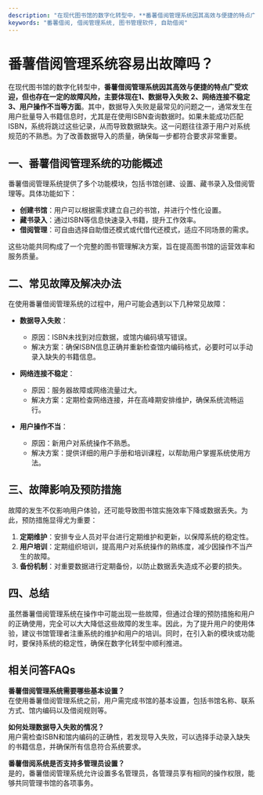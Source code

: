 ```yaml
---
description: "在现代图书馆的数字化转型中，**番薯借阅管理系统因其高效与便捷的特点广受欢迎，但也存在一定的故障风险，主要体现在1、数据导入失败 2、网络连接不稳定 3、用户操作不当等方面**。其中，数据导入失败是最常见的问题之一，通常发生在用户批量导入书籍信息时，尤其是在使用ISBN查询数据时。如果未能成功匹配ISBN，系统将跳过这些记录，从而导致数据缺失。这一问题往往源于用户对系统规范的不熟悉。为了改善数据导入的质量，确保每一步都符合要求非常重要。"
keywords: "番薯借阅, 借阅管理系统, 图书管理软件, 自助借阅"
---
```

# 番薯借阅管理系统容易出故障吗？

在现代图书馆的数字化转型中，**番薯借阅管理系统因其高效与便捷的特点广受欢迎，但也存在一定的故障风险，主要体现在1、数据导入失败 2、网络连接不稳定 3、用户操作不当等方面**。其中，数据导入失败是最常见的问题之一，通常发生在用户批量导入书籍信息时，尤其是在使用ISBN查询数据时。如果未能成功匹配ISBN，系统将跳过这些记录，从而导致数据缺失。这一问题往往源于用户对系统规范的不熟悉。为了改善数据导入的质量，确保每一步都符合要求非常重要。

## **一、番薯借阅管理系统的功能概述**

番薯借阅管理系统提供了多个功能模块，包括书馆创建、设置、藏书录入及借阅管理等。具体功能如下：

- **创建书馆**：用户可以根据需求建立自己的书馆，并进行个性化设置。
- **藏书录入**：通过ISBN等信息快速录入书籍，提升工作效率。
- **借阅管理**：可自由选择自助借还模式或代借代还模式，适应不同场景的需求。

这些功能共同构成了一个完整的图书管理解决方案，旨在提高图书馆的运营效率和服务质量。

## **二、常见故障及解决办法**

在使用番薯借阅管理系统的过程中，用户可能会遇到以下几种常见故障：

- **数据导入失败**：
  - 原因：ISBN未找到对应数据，或馆内编码填写错误。
  - 解决方案：确保ISBN信息正确并重新检查馆内编码格式，必要时可以手动录入缺失的书籍信息。

- **网络连接不稳定**：
  - 原因：服务器故障或网络流量过大。
  - 解决方案：定期检查网络连接，并在高峰期安排维护，确保系统流畅运行。

- **用户操作不当**：
  - 原因：新用户对系统操作不熟悉。
  - 解决方案：提供详细的用户手册和培训课程，以帮助用户掌握系统使用方法。

## **三、故障影响及预防措施**

故障的发生不仅影响用户体验，还可能导致图书馆实施效率下降或数据丢失。为此，预防措施显得尤为重要：

1. **定期维护**：安排专业人员对平台进行定期维护和更新，以保障系统的稳定性。
2. **用户培训**：定期组织培训，提高用户对系统操作的熟练度，减少因操作不当产生的故障。
3. **备份机制**：对重要数据进行定期备份，以防止数据丢失造成不必要的损失。

## **四、总结**

虽然番薯借阅管理系统在操作中可能出现一些故障，但通过合理的预防措施和用户的正确使用，完全可以大大降低这些故障的发生率。因此，为了提升用户的使用体验，建议书馆管理者注重系统的维护和用户的培训。同时，在引入新的模块或功能时，要保持系统的稳定性，确保在数字化转型中顺利推进。

## **相关问答FAQs**

**番薯借阅管理系统需要哪些基本设置？**  
在使用番薯借阅管理系统之前，用户需完成书馆的基本设置，包括书馆名称、联系方式、馆内编码以及借阅规则等。

**如何处理数据导入失败的情况？**  
用户需检查ISBN和馆内编码的正确性，若发现导入失败，可以选择手动录入缺失的书籍信息，并确保所有信息符合系统要求。

**番薯借阅系统是否支持多管理员设置？**  
是的，番薯借阅管理系统允许设置多名管理员，各管理员享有相同的操作权限，能够共同管理书馆的各项事务。
